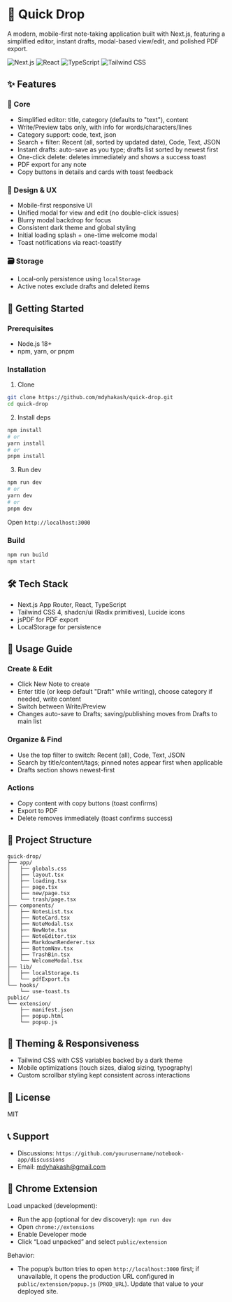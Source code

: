 # 📓 Quick Drop

A modern, mobile-first note-taking application built with Next.js, featuring a simplified editor, instant drafts, modal-based view/edit, and polished PDF export.

![Next.js](https://img.shields.io/badge/Next.js-15-black?style=for-the-badge&logo=next.js)
![React](https://img.shields.io/badge/React-19-blue?style=for-the-badge&logo=react)
![TypeScript](https://img.shields.io/badge/TypeScript-5-blue?style=for-the-badge&logo=typescript)
![Tailwind CSS](https://img.shields.io/badge/Tailwind_CSS-4-black?style=for-the-badge&logo=tailwind-css)

## ✨ Features

### 🎯 Core

- Simplified editor: title, category (defaults to "text"), content
- Write/Preview tabs only, with info for words/characters/lines
- Category support: code, text, json
- Search + filter: Recent (all, sorted by updated date), Code, Text, JSON
- Instant drafts: auto-save as you type; drafts list sorted by newest first
- One-click delete: deletes immediately and shows a success toast
- PDF export for any note
- Copy buttons in details and cards with toast feedback

### 🎨 Design & UX

- Mobile-first responsive UI
- Unified modal for view and edit (no double-click issues)
- Blurry modal backdrop for focus
- Consistent dark theme and global styling
- Initial loading splash + one-time welcome modal
- Toast notifications via react-toastify

### 🗃️ Storage

- Local-only persistence using `localStorage`
- Active notes exclude drafts and deleted items


## 🚀 Getting Started

### Prerequisites

- Node.js 18+
- npm, yarn, or pnpm

### Installation

1. Clone

```bash
git clone https://github.com/mdyhakash/quick-drop.git
cd quick-drop
```

2. Install deps

```bash
npm install
# or
yarn install
# or
pnpm install
```

3. Run dev

```bash
npm run dev
# or
yarn dev
# or
pnpm dev
```

Open `http://localhost:3000`

### Build

```bash
npm run build
npm start
```

## 🛠️ Tech Stack

- Next.js App Router, React, TypeScript
- Tailwind CSS 4, shadcn/ui (Radix primitives), Lucide icons
- jsPDF for PDF export
- LocalStorage for persistence

## 📱 Usage Guide

### Create & Edit

- Click New Note to create
- Enter title (or keep default "Draft" while writing), choose category if needed, write content
- Switch between Write/Preview
- Changes auto-save to Drafts; saving/publishing moves from Drafts to main list

### Organize & Find

- Use the top filter to switch: Recent (all), Code, Text, JSON
- Search by title/content/tags; pinned notes appear first when applicable
- Drafts section shows newest-first

### Actions

- Copy content with copy buttons (toast confirms)
- Export to PDF
- Delete removes immediately (toast confirms success)

## 📁 Project Structure

```
quick-drop/
├── app/
│   ├── globals.css
│   ├── layout.tsx
│   ├── loading.tsx
│   ├── page.tsx
│   ├── new/page.tsx
│   └── trash/page.tsx
├── components/
│   ├── NotesList.tsx
│   ├── NoteCard.tsx
│   ├── NoteModal.tsx
│   ├── NewNote.tsx
│   ├── NoteEditor.tsx
│   ├── MarkdownRenderer.tsx
│   ├── BottomNav.tsx
│   ├── TrashBin.tsx
│   └── WelcomeModal.tsx
├── lib/
│   ├── localStorage.ts
│   └── pdfExport.ts
└── hooks/
    └── use-toast.ts
public/
└── extension/
    ├── manifest.json
    ├── popup.html
    └── popup.js
```

## 🎨 Theming & Responsiveness

- Tailwind CSS with CSS variables backed by a dark theme
- Mobile optimizations (touch sizes, dialog sizing, typography)
- Custom scrollbar styling kept consistent across interactions

## 📄 License

MIT

## 📞 Support

- Discussions: `https://github.com/yourusername/notebook-app/discussions`
- Email: mdyhakash@gmail.com

## 🧩 Chrome Extension

Load unpacked (development):

- Run the app (optional for dev discovery): `npm run dev`
- Open `chrome://extensions`
- Enable Developer mode
- Click “Load unpacked” and select `public/extension`

Behavior:

- The popup’s button tries to open `http://localhost:3000` first; if unavailable, it opens the production URL configured in `public/extension/popup.js` (`PROD_URL`). Update that value to your deployed site.
